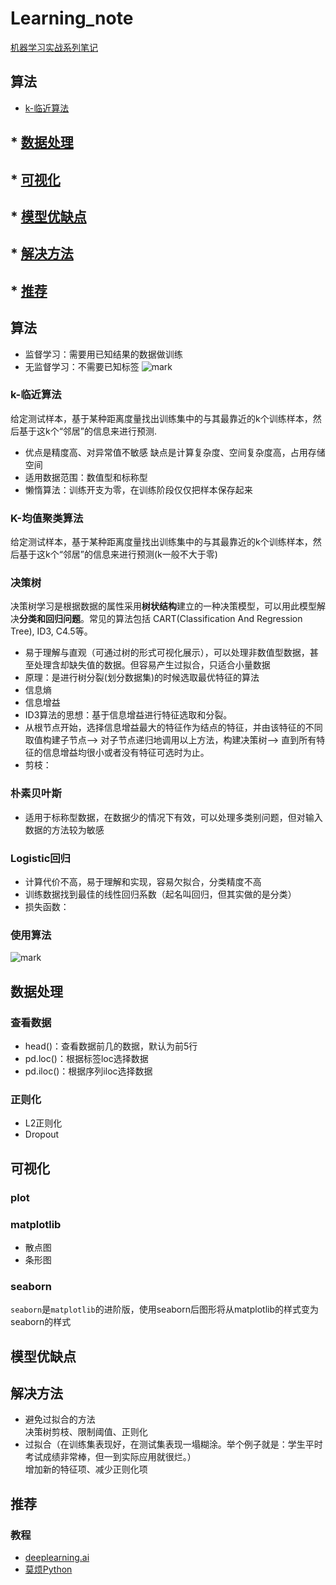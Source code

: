 # Learning_note
[机器学习实战系列笔记](https://zhbit92.github.io/categories/机器学习实战/)
## 算法
* [k-临近算法](#k-临近算法)

## * [数据处理](#数据处理)
## * [可视化](#可视化)
## * [模型优缺点](#模型优缺点)
## * [解决方法](#解决方法)
## * [推荐](#推荐)

## 算法
* 监督学习：需要用已知结果的数据做训练
* 无监督学习：不需要已知标签
![mark](http://p1mjzrkoc.bkt.clouddn.com/blog/180403/2edHkbgJC9.png?imageslim)

### k-临近算法
给定测试样本，基于某种距离度量找出训练集中的与其最靠近的k个训练样本，然后基于这k个“邻居”的信息来进行预测.
* 优点是精度高、对异常值不敏感 缺点是计算复杂度、空间复杂度高，占用存储空间
* 适用数据范围：数值型和标称型
* 懒惰算法：训练开支为零，在训练阶段仅仅把样本保存起来
### K-均值聚类算法
给定测试样本，基于某种距离度量找出训练集中的与其最靠近的k个训练样本，然后基于这k个“邻居”的信息来进行预测(k一般不大于零)

### 决策树
决策树学习是根据数据的属性采用**树状结构**建立的一种决策模型，可以用此模型解决**分类和回归问题**。常见的算法包括 CART(Classification And Regression Tree), ID3, C4.5等。
* 易于理解与直观（可通过树的形式可视化展示），可以处理非数值型数据，甚至处理含却缺失值的数据。但容易产生过拟合，只适合小量数据
* 原理：是进行树分裂(划分数据集)的时候选取最优特征的算法
* 信息熵
* 信息增益
* ID3算法的思想：基于信息增益进行特征选取和分裂。
* 从根节点开始，选择信息增益最大的特征作为结点的特征，并由该特征的不同取值构建子节点--> 对子节点递归地调用以上方法，构建决策树--> 直到所有特征的信息增益均很小或者没有特征可选时为止。
* 剪枝：
### 朴素贝叶斯
* 适用于标称型数据，在数据少的情况下有效，可以处理多类别问题，但对输入数据的方法较为敏感

### Logistic回归
* 计算代价不高，易于理解和实现，容易欠拟合，分类精度不高
* 训练数据找到最佳的线性回归系数（起名叫回归，但其实做的是分类）
* 损失函数：

### 使用算法
![mark](http://p1mjzrkoc.bkt.clouddn.com/blog/180403/5D18BA1iBC.png?imageslim)

## 数据处理
### 查看数据
* head()：查看数据前几的数据，默认为前5行
* pd.loc()：根据标签loc选择数据
* pd.iloc()：根据序列iloc选择数据

### 正则化
* L2正则化
* Dropout

## 可视化
### plot
### matplotlib 
* 散点图
* 条形图
### seaborn
`seaborn`是`matplotlib`的进阶版，使用seaborn后图形将从matplotlib的样式变为seaborn的样式

## 模型优缺点
## 解决方法
* 避免过拟合的方法  
决策树剪枝、限制阈值、正则化
* 过拟合（在训练集表现好，在测试集表现一塌糊涂。举个例子就是：学生平时考试成绩非常棒，但一到实际应用就很烂。）  
增加新的特征项、减少正则化项

## 推荐
### 教程
* [deeplearning.ai](http://mooc.study.163.com/course/2001281002?tid=2001392029#/info)
* [莫烦Python](https://morvanzhou.github.io/)

